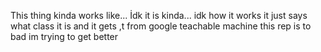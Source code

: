This thing kinda works like...
İdk it is kinda...
idk how it works
it just says what class it is and it gets ,t from google teachable machine
this rep is to bad im trying to get better
